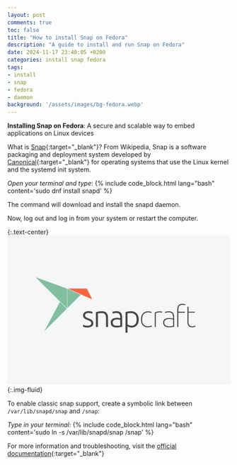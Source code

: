 ```yaml
---
layout: post
comments: true
toc: false
title: "How to install Snap on Fedora"
description: "A guide to install and run Snap on Fedora"
date: 2024-11-17 23:40:05 +0200
categories: install snap fedora
tags:
- install
- snap
- fedora
- daemon
background: '/assets/images/bg-fedora.webp'
---
```


**Installing Snap on Fedora**: A secure and scalable way to embed applications on Linux devices

What is [Snap](https://snapcraft.io/){:target="_blank"}? From Wikipedia, Snap is a software packaging and deployment system developed by [Canonical](https://canonical.com/){:target="_blank"} for operating systems that use the Linux kernel and the systemd init system.

*Open your terminal and type*:
{% include code_block.html lang="bash" content='sudo dnf install snapd' %}

The command will download and install the snapd daemon.

Now, log out and log in from your system or restart the computer.

{:.text-center}
![Snapcraft logo](/assets/images/2024-11-17-how-to-install-snap-on-fedora.png){:.img-fluid}

To enable classic snap support, create a symbolic link between `/var/lib/snapd/snap` and `/snap`:

*Type in your terminal*:
{% include code_block.html lang="bash" content='sudo ln -s /var/lib/snapd/snap /snap' %}

For more information and troubleshooting, visit the [official documentation]( https://snapcraft.io/docs/installing-snap-on-fedora/){:target="_blank"}
